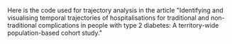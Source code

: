 Here is the code used for trajectory analysis in the article "Identifying and visualising temporal trajectories of hospitalisations for traditional and non-traditional complications in people with type 2 diabetes: A territory-wide population-based cohort study."
